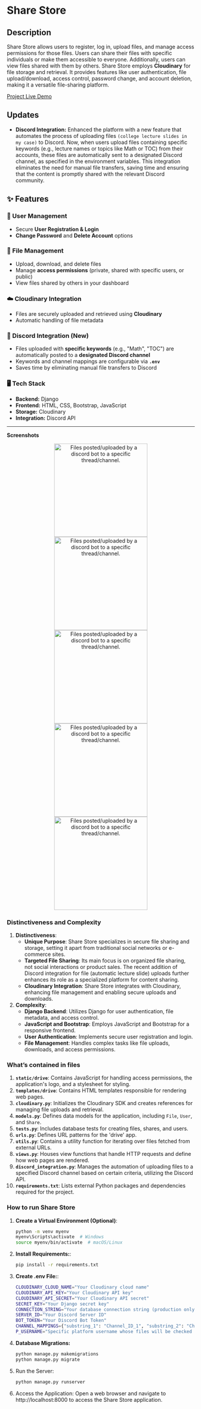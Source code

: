# Share Store

## Description  

Share Store allows users to register, log in, upload files, and manage access permissions for those files. Users can share their files with specific individuals or make them accessible to everyone. Additionally, users can view files shared with them by others. Share Store employs **Cloudinary** for file storage and retrieval. It provides features like user authentication, file upload/download, access control, password change, and account deletion, making it a versatile file-sharing platform.

[Project Live Demo](https://sharest.onrender.com)

## Updates
- **Discord Integration:** Enhanced the platform with a new feature that automates the process of uploading files `(college lecture slides in my case)` to Discord. Now, when users upload files containing specific keywords (e.g., lecture names or topics like Math or TOC) from their accounts, these files are automatically sent to a designated Discord channel, as specified in the environment variables. This integration eliminates the need for manual file transfers, saving time and ensuring that the content is promptly shared with the relevant Discord community.

## ✨ Features  

### 🔐 User Management  
- Secure **User Registration & Login**  
- **Change Password** and **Delete Account** options  

### 📂 File Management  
- Upload, download, and delete files  
- Manage **access permissions** (private, shared with specific users, or public)  
- View files shared by others in your dashboard  

### ☁️ Cloudinary Integration  
- Files are securely uploaded and retrieved using **Cloudinary**  
- Automatic handling of file metadata  

### 🤖 Discord Integration (New)  
- Files uploaded with **specific keywords** (e.g., "Math", "TOC") are automatically posted to a **designated Discord channel**  
- Keywords and channel mappings are configurable via **`.env`**  
- Saves time by eliminating manual file transfers to Discord  

### 🖥️ Tech Stack  
- **Backend:** Django  
- **Frontend:** HTML, CSS, Bootstrap, JavaScript  
- **Storage:** Cloudinary  
- **Integration:** Discord API  

---

**Screenshots**  

<section style="text-align:center" align="center">
    <img src='screenshots/login.png?raw=true' alt='Files posted/uploaded by a discord bot to a specific thread/channel.' width='250px' />
</section>
<section style="text-align:center" align="center">
    <img src='screenshots/register.png?raw=true' alt='Files posted/uploaded by a discord bot to a specific thread/channel.' width='250px' />
</section>
<section style="text-align:center" align="center">
    <img src='screenshots/app.png?raw=true' alt='Files posted/uploaded by a discord bot to a specific thread/channel.' width='250px' />
</section>
<section style="text-align:center" align="center">
    <img src='screenshots/app2.png?raw=true' alt='Files posted/uploaded by a discord bot to a specific thread/channel.' width='250px' />
</section>
<section style="text-align:center" align="center">
    <img src='screenshots/app3.png?raw=true' alt='Files posted/uploaded by a discord bot to a specific thread/channel.' width='250px' />
</section>


### Distinctiveness and Complexity
1. **Distinctiveness**:
    - **Unique Purpose**: Share Store specializes in secure file sharing and storage, setting it apart from traditional social networks or e-commerce sites.
    - **Targeted File Sharing**: Its main focus is on organized file sharing, not social interactions or product sales. The recent addition of Discord integration for file (automatic lecture slide) uploads further enhances its role as a specialized platform for content sharing.
    - **Cloudinary Integration**: Share Store integrates with Cloudinary, enhancing file management and enabling secure uploads and downloads.
2. **Complexity**:
    - **Django Backend**: Utilizes Django for user authentication, file metadata, and access control.
    - **JavaScript and Bootstrap**: Employs JavaScript and Bootstrap for a responsive frontend.
    - **User Authentication**: Implements secure user registration and login.
    - **File Management**: Handles complex tasks like file uploads, downloads, and access permissions.

### What’s contained in files
1. **`static/drive`**: Contains JavaScript for handling access permissions, the application's logo, and a stylesheet for styling.
2. **`templates/drive`**: Contains HTML templates responsible for rendering web pages.
3. **`cloudinary.py`**: Initializes the Cloudinary SDK and creates references for managing file uploads and retrieval.
4. **`models.py`**: Defines data models for the application, including `File`, `User`, and `Share`.
5. **`tests.py`**: Includes database tests for creating files, shares, and users.
6. **`urls.py`**: Defines URL patterns for the 'drive' app.
7. **`utils.py`**: Contains a utility function for iterating over files fetched from external URLs.
8. **`views.py`**: Houses view functions that handle HTTP requests and define how web pages are rendered.
9. **`discord_integration.py`**: Manages the automation of uploading files to a specified Discord channel based on certain criteria, utilizing the Discord API.
10. **`requirements.txt`**: Lists external Python packages and dependencies required for the project.

### How to run Share Store

1. **Create a Virtual Environment (Optional)**:
   ```bash
   python -m venv myenv
   myenv\Scripts\activate  # Windows
   source myenv/bin/activate  # macOS/Linux
2. **Install Requirements:**:
   ```bash
   pip install -r requirements.txt

3. **Create .env File:**:
    ```bash
    CLOUDINARY_CLOUD_NAME="Your Cloudinary cloud name"
    CLOUDINARY_API_KEY="Your Cloudinary API key"
    CLOUDINARY_API_SECRET="Your Cloudinary API secret"
    SECRET_KEY="Your Django secret key"
    CONNECTION_STRING="Your database connection string (production only)"
    SERVER_ID="Your Discord Server ID"
    BOT_TOKEN="Your Discord Bot Token"
    CHANNEL_MAPPINGS={"substring_1": "Channel_ID_1", "substring_2": "Channel_ID_2"}
    P_USERNAME="Specific platform username whose files will be checked for Discord posting."
4. **Database Migrations:**
    ```bash
    python manage.py makemigrations
    python manage.py migrate

5. Run the Server:
   ```bash
   python manage.py runserver


6. Access the Application:
   Open a web browser and navigate to http://localhost:8000 to access the Share Store application.


